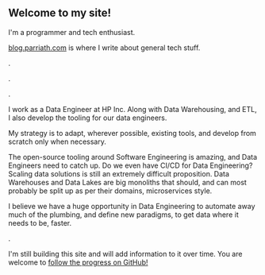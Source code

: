 ## Welcome to my site!

I'm a programmer and tech enthusiast.

[blog.parriath.com](https://blog.parriath.com) is where I write about general tech stuff.

.

.

.


I work as a Data Engineer at HP Inc.  Along with Data Warehousing, and ETL, I also develop the tooling for our data engineers.

My strategy is to adapt, wherever possible, existing tools, and develop from scratch only when necessary.

The open-source tooling around Software Engineering is amazing, and Data Engineers need to catch up.
Do we even have CI/CD for Data Engineering?
Scaling data solutions is still an extremely difficult proposition.
Data Warehouses and Data Lakes are big monoliths that should, and can most probably be split up as per their domains, microservices style.

I believe we have a huge opportunity in Data Engineering to automate away much of the plumbing, and define new paradigms, to get data where it needs to be, faster. 


.


I'm still building this site and will add information to it over time.
You are welcome to [follow the progress on GitHub!](https://github.com/robinparriath/robinparriath.github.io)

